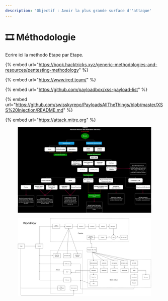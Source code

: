 ```yaml
---
description: 'Objectif : Avoir la plus grande surface d''attaque'
---
```


# 🎞 Méthodologie

Ecrire ici la methodo Etape par Etape.

{% embed url="https://book.hacktricks.xyz/generic-methodologies-and-resources/pentesting-methodology" %}

{% embed url="https://www.ired.team/" %}

{% embed url="https://github.com/payloadbox/xss-payload-list" %}

{% embed url="https://github.com/swisskyrepo/PayloadsAllTheThings/blob/master/XSS%20Injection/README.md" %}

{% embed url="https://attack.mitre.org" %}

<figure><img src="../.gitbook/assets/ARWAD_Methodology.jpg" alt=""><figcaption></figcaption></figure>

<figure><img src="../.gitbook/assets/0 vbx0m8SLA9Yjns4N.webp" alt=""><figcaption></figcaption></figure>
